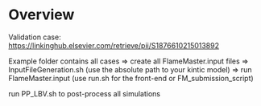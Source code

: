 # Overview

Validation case:    https://linkinghub.elsevier.com/retrieve/pii/S1876610215013892


Example folder contains all cases
=> create all FlameMaster.input files
    => InputFileGeneration.sh (use the absolute path to your kintic model)
=> run FlameMaster.input (use run.sh for the front-end or FM_submission_script)

run PP_LBV.sh to post-process all simulations
